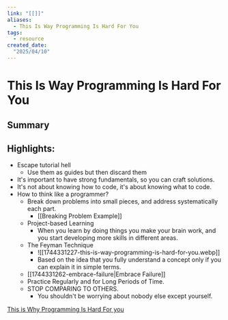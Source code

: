 ```yaml
---
link: "[[]]"
aliases: 
  - This Is Way Programming Is Hard For You
tags:
  - resource
created_date:
  "2025/04/10"
---
```

# This Is Way Programming Is Hard For You
## Summary

## Highlights: 
- Escape tutorial hell
	- Use them as guides but then discard them
- It's important to have strong fundamentals, so you can craft solutions.
- It's not about knowing how to code, it's about knowing what to code.
- How to think like a programmer?
	- Break down problems into small pieces, and address systematically each part.
		- [[Breaking Problem Example]]
	- Project-based Learning
		- When you learn by doing things you make your brain work, and you start developing more skills in different areas.
	- The Feyman Technique
		- ![[1744331227-this-is-way-programming-is-hard-for-you.webp]]
		- Based on the idea that you fully understand a concept only if you can explain it in simple terms.
	- [[1744331262-embrace-failure|Embrace Failure]]
	- Practice Regularly and for Long Periods of Time.
	- STOP COMPARING TO OTHERS.
		- You shouldn't be worrying about nobody else except yourself.

[This is Why Programming Is Hard For you](https://www.youtube.com/watch?v=SS19Q-_saCc)